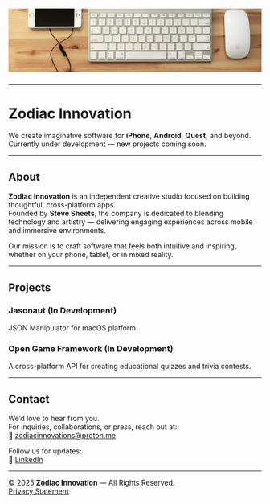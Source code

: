 # ![Zodiac Innovation](zi-desktop.jpeg)

---

# **Zodiac Innovation**

We create imaginative software for **iPhone**, **Android**, **Quest**, and beyond.  
Currently under development — new projects coming soon.

---

## **About**

**Zodiac Innovation** is an independent creative studio focused on building thoughtful, cross-platform apps.  
Founded by **Steve Sheets**, the company is dedicated to blending technology and artistry — delivering engaging experiences across mobile and immersive environments.

Our mission is to craft software that feels both intuitive and inspiring, whether on your phone, tablet, or in mixed reality.

---

## **Projects**

### **Jasonaut (In Development)**
JSON Manipulator for macOS platform.

### **Open Game Framework (In Development)**
A cross-platform API for creating educational quizzes and trivia contests.

---

## **Contact**

We’d love to hear from you.  
For inquiries, collaborations, or press, reach out at:  
📧 [zodiacinnovations@proton.me](mailto:zodiacinnovations@proton.me)

Follow us for updates:  
🔗 [LinkedIn](https://www.linkedin.com/company/zodiac-innovations)

---

© 2025 **Zodiac Innovation** — All Rights Reserved.  
[Privacy Statement](zodiac-innovations-privacy-statment.txt)
